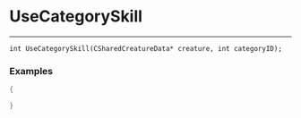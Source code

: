 # UseCategorySkill
---
```
int UseCategorySkill(CSharedCreatureData* creature, int categoryID);
```

### Examples
```cpp - C++
{

}
```
